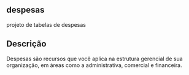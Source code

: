 ## despesas
projeto de tabelas de despesas
## Descrição 
Despesas são recursos que você aplica na estrutura gerencial de sua organização, em áreas como a administrativa, comercial e financeira.

